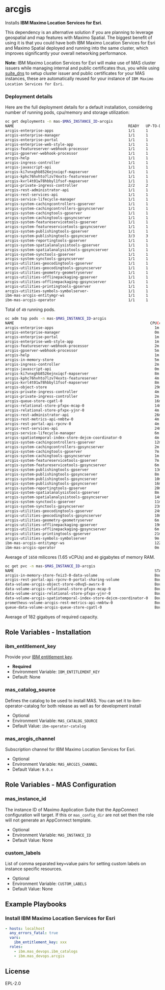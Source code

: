 arcgis
===============================================================================

Installs **IBM Maximo Location Services for Esri**.

This dependency is an alternative solution if you are planning to leverage geospatial and map features with Maximo Spatial.
The biggest benefit of using it is that you could have both IBM Maximo Location Services for Esri and Maximo Spatial deployed and running into the same cluster, which improves significantly your overall networking performance.

**Note:** IBM Maximo Location Services for Esri will make use of MAS cluster issuers while managing internal and public certificates thus, you while using [suite_dns](../suite_dns/README.md) to setup cluster issuer and public certificates for your MAS instances, these are automatically reused for your instance of `IBM Maximo Location Services for Esri`. 

### Deployment details

Here are the full deployment details for a default installation, considering number of running pods, cpu/memory and storage utilization:

```bash
oc get deployments -n mas-$MAS_INSTANCE_ID-arcgis
NAME                                                    READY   UP-TO-DATE   AVAILABLE   AGE
arcgis-enterprise-apps                                  1/1     1            1           101m
arcgis-enterprise-manager                               1/1     1            1           114m
arcgis-enterprise-portal                                1/1     1            1           101m
arcgis-enterprise-web-style-app                         1/1     1            1           101m
arcgis-featureserver-webhook-processor                  1/1     1            1           74m
arcgis-gpserver-webhook-processor                       1/1     1            1           74m
arcgis-help                                             1/1     1            1           114m
arcgis-ingress-controller                               1/1     1            1           115m
arcgis-javascript-api                                   1/1     1            1           101m
arcgis-ki7vnxghb8526ejnxiqcf-mapserver                  1/1     1            1           82m
arcgis-kphc76hvhto7lzv74xxts-featureserver              1/1     1            1           73m
arcgis-kvrl4t01w78hbbyl1fsof-mapserver                  1/1     1            1           77m
arcgis-private-ingress-controller                       2/2     2            2           106m
arcgis-rest-administrator-api                           1/1     1            1           114m
arcgis-rest-services-api                                1/1     1            1           97m
arcgis-service-lifecycle-manager                        1/1     1            1           97m
arcgis-system-cachingcontrollers-gpserver               1/1     1            1           89m
arcgis-system-cachingcontrollers-gpsyncserver           1/1     1            1           89m
arcgis-system-cachingtools-gpserver                     1/1     1            1           89m
arcgis-system-cachingtools-gpsyncserver                 1/1     1            1           89m
arcgis-system-featureservicetools-gpserver              1/1     1            1           84m
arcgis-system-featureservicetools-gpsyncserver          1/1     1            1           84m
arcgis-system-publishingtools-gpserver                  1/1     1            1           89m
arcgis-system-publishingtools-gpsyncserver              3/3     3            3           89m
arcgis-system-reportingtools-gpserver                   1/1     1            1           89m
arcgis-system-spatialanalysistools-gpserver             1/1     1            1           82m
arcgis-system-spatialanalysistools-gpsyncserver         1/1     1            1           82m
arcgis-system-synctools-gpserver                        1/1     1            1           84m
arcgis-system-synctools-gpsyncserver                    1/1     1            1           84m
arcgis-utilities-geocodingtools-gpserver                1/1     1            1           80m
arcgis-utilities-geocodingtools-gpsyncserver            1/1     1            1           80m
arcgis-utilities-geometry-geometryserver                1/1     1            1           81m
arcgis-utilities-offlinepackaging-gpserver              1/1     1            1           79m
arcgis-utilities-offlinepackaging-gpsyncserver          1/1     1            1           79m
arcgis-utilities-printingtools-gpserver                 1/1     1            1           80m
arcgis-utilities-symbols-symbolserver-                  1/1     1            1           79m
ibm-mas-arcgis-entitymgr-ws                             1/1     1            1           118m
ibm-mas-arcgis-operator                                 1/1     1            1           121m
```

Total of `49` running pods.

```bash
oc adm top pods -n mas-$MAS_INSTANCE_ID-arcgis
NAME                                                              CPU(cores)   MEMORY(bytes)   
arcgis-enterprise-apps                                              1m           105Mi           
arcgis-enterprise-manager                                           0m           132Mi           
arcgis-enterprise-portal                                            1m           144Mi           
arcgis-enterprise-web-style-app                                     1m           80Mi            
arcgis-featureserver-webhook-processor                              2m           426Mi           
arcgis-gpserver-webhook-processor                                   5m           438Mi           
arcgis-help                                                         1m           96Mi            
arcgis-in-memory-store                                              5m           378Mi           
arcgis-ingress-controller                                           2m           122Mi           
arcgis-javascript-api                                               0m           12Mi            
arcgis-ki7vnxghb8526ejnxiqcf-mapserver                              8m           1102Mi          
arcgis-kphc76hvhto7lzv74xxts-featureserver                          4m           2250Mi          
arcgis-kvrl4t01w78hbbyl1fsof-mapserver                              8m           934Mi           
arcgis-object-store                                                 29m          3355Mi          
arcgis-private-ingress-controller                                   4m           114Mi           
arcgis-private-ingress-controller                                   2m           113Mi           
arcgis-queue-store-cgatl-0                                          16m          186Mi           
arcgis-relational-store-pfxpx-mcap-0                                14m          894Mi           
arcgis-relational-store-pfxpx-yjnr-0                                4m           687Mi           
arcgis-rest-administrator-api                                       26m          706Mi           
arcgis-rest-metrics-api-nmbtw-0                                     4m           62Mi            
arcgis-rest-portal-api-rpcnv-0                                      4m           678Mi           
arcgis-rest-services-api                                            24m          876Mi           
arcgis-service-lifecycle-manager                                    6m           744Mi           
arcgis-spatiotemporal-index-store-dejcm-coordinator-0               4m           3612Mi          
arcgis-system-cachingcontrollers-gpserver                           12m          919Mi           
arcgis-system-cachingcontrollers-gpsyncserver                       2m           1179Mi          
arcgis-system-cachingtools-gpserver                                 7m           906Mi           
arcgis-system-cachingtools-gpsyncserver                             1m           1273Mi          
arcgis-system-featureservicetools-gpserver                          7m           985Mi           
arcgis-system-featureservicetools-gpsyncserver                      6m           977Mi           
arcgis-system-publishingtools-gpserver                              13m          1043Mi          
arcgis-system-publishingtools-gpsyncserver                          8m           939Mi           
arcgis-system-publishingtools-gpsyncserver                          10m          1189Mi          
arcgis-system-publishingtools-gpsyncserver                          16m          891Mi           
arcgis-system-reportingtools-gpserver                               20m          636Mi           
arcgis-system-spatialanalysistools-gpserver                         8m           982Mi           
arcgis-system-spatialanalysistools-gpsyncserver                     14m          927Mi           
arcgis-system-synctools-gpserver                                    11m          1093Mi          
arcgis-system-synctools-gpsyncserver                                23m          960Mi
arcgis-utilities-geocodingtools-gpserver                            24m          959Mi           
arcgis-utilities-geocodingtools-gpsyncserver                        10m          1189Mi          
arcgis-utilities-geometry-geometryserver                            6m           1053Mi          
arcgis-utilities-offlinepackaging-gpserver                          19m          983Mi           
arcgis-utilities-offlinepackaging-gpsyncserver                      6m           914Mi           
arcgis-utilities-printingtools-gpserver                             21m          1323Mi          
arcgis-utilities-symbols-symbolserver                               9m           580Mi           
ibm-mas-arcgis-entitymgr-ws                                         1222m        201Mi           
ibm-mas-arcgis-operator                                             0m           48Mi
```

Average of `1650` milicores (1.65 vCPUs) and `40` gigabytes of memory RAM.

```bash
oc get pvc -n mas-$MAS_INSTANCE_ID-arcgis
NAME                                                                STATUS   VOLUME                                     CAPACITY   ACCESS MODES   STORAGECLASS      AGE
arcgis-in-memory-store-feiz3-0-data-volume                          Bound    pvc-432e190c-dbe4-44d5-828b-bf8126a326fe   20Gi       RWO            ibmc-block-gold   108m
arcgis-rest-portal-api-rpcnv-0-portal-sharing-volume                Bound    pvc-a1201747-6b7e-42b8-beed-c842c21cfa01   20Gi       RWO            ibmc-block-gold   62m
data-volume-arcgis-object-store-o0vq5-awsrx-0                       Bound    pvc-6c97716f-20d4-46b2-a110-706546dda95d   32Gi       RWO            ibmc-block-gold   108m
data-volume-arcgis-relational-store-pfxpx-mcap-0                    Bound    pvc-28635771-0e4a-475d-b6aa-2012c48dd470   20Gi       RWO            ibmc-block-gold   111m
data-volume-arcgis-relational-store-pfxpx-yjnr-0                    Bound    pvc-0e2dbc22-11af-4c5c-b5e7-b00d21a060fe   20Gi       RWO            ibmc-block-gold   100m
data-volume-arcgis-spatiotemporal-index-store-dejcm-coordinator-0   Bound    pvc-2e0ca0f0-c830-4353-abf0-196ce0e75b87   20Gi       RWO            ibmc-block-gold   108m
prometheus-volume-arcgis-rest-metrics-api-nmbtw-0                   Bound    pvc-fbc5c0ce-26eb-441f-8161-2191fd113a80   30Gi       RWO            ibmc-block-gold   108m
queue-data-volume-arcgis-queue-store-cgatl-0                        Bound    pvc-93451297-0e3d-4a56-bf4e-cff9bda43fb7   20Gi       RWO            ibmc-block-gold   108m
```

Average of 182 gigabyes of required capacity.

Role Variables - Installation
-------------------------------------------------------------------------------
### ibm_entitlement_key
Provide your [IBM entitlement key](https://myibm.ibm.com/products-services/containerlibrary).

- **Required**
- Environment Variable: `IBM_ENTITLEMENT_KEY`
- Default: None

### mas_catalog_source
Defines the catalog to be used to install MAS. You can set it to ibm-operator-catalog for both release as well as for development install

- Optional
- Environment Variable: `MAS_CATALOG_SOURCE`
- Default Value: `ibm-operator-catalog`

### mas_arcgis_channel
Subscription channel for IBM Maximo Location Services for Esri.

- Optional
- Environment Variable: `MAS_ARCGIS_CHANNEL`
- Default Value: `9.0.x`

Role Variables - MAS Configuration
-------------------------------------------------------------------------------
### mas_instance_id
The instance ID of Maximo Application Suite that the AppConnect configuration will target.  If this or `mas_config_dir` are not set then the role will not generate an AppConnect template.

- Optional
- Environment Variable: `MAS_INSTANCE_ID`
- Default Value: None

### custom_labels
List of comma separated key=value pairs for setting custom labels on instance specific resources.

- Optional
- Environment Variable: `CUSTOM_LABELS`
- Default Value: None


Example Playbooks
-------------------------------------------------------------------------------
### Install IBM Maximo Location Services for Esri
```yaml
- hosts: localhost
  any_errors_fatal: true
  vars:
    ibm_entitlement_key: xxx
  roles:
    - ibm.mas_devops.ibm_catalogs
    - ibm.mas_devops.arcgis
```

License
-------------------------------------------------------------------------------

EPL-2.0
